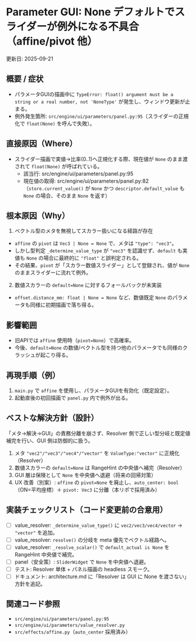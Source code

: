 # Parameter GUI: None デフォルトでスライダーが例外になる不具合（affine/pivot 他）

更新日: 2025-09-21

## 概要 / 症状
- パラメータGUIの描画中に `TypeError: float() argument must be a string or a real number, not 'NoneType'` が発生し、ウィンドウ更新が止まる。
- 例外発生箇所: `src/engine/ui/parameters/panel.py:95`（スライダーの正規化で `float(None)` を呼んで失敗）。

## 直接原因（Where）
- スライダー描画で実値→比率(0..1)へ正規化する際、現在値が `None` のまま渡されて `float(None)` が呼ばれている。
  - 該当行: src/engine/ui/parameters/panel.py:95
  - 現在値の取得: src/engine/ui/parameters/panel.py:82（`store.current_value()` が `None` かつ `descriptor.default_value` も `None` の場合、そのまま `None` を返す）

## 根本原因（Why）
1) ベクトル型のメタを無視してスカラー扱いになる経路が存在
- `affine` の `pivot` は `Vec3 | None = None` で、メタは `"type": "vec3"`。
- しかし型判定 `_determine_value_type` が `"vec3"` を認識せず、`default` も実値も `None` の場合に最終的に `"float"` と誤判定される。
- その結果、`pivot` が「スカラー数値スライダー」として登録され、値が `None` のままスライダーに流れて例外。

2) 数値スカラーの `default=None` に対するフォールバックが未実装
- `offset.distance_mm: float | None = None` など、数値既定 `None` のパラメータも同様に初期描画で落ち得る。

## 影響範囲
- 旧APIでは `affine` 使用時（`pivot=None`）で高確率。
- 今後、`default=None` の数値/ベクトル型を持つ他のパラメータでも同様のクラッシュが起こり得る。

## 再現手順（例）
1) `main.py` で `affine` を使用し、パラメータGUIを有効化（既定設定）。
2) 起動直後の初回描画で `panel.py` 内で例外が出る。

## ベストな解決方針（設計）
「メタ→解決→GUI」の責務分離を崩さず、Resolver 側で正しい型分岐と既定値補完を行い、GUI 側は防御的に扱う。

1) メタ `"vec2"/"vec3"/"vec4"/"vector"` を `ValueType:"vector"` に正規化（Resolver）
2) 数値スカラーの `default=None` は RangeHint の中央値へ補完（Resolver）
3) GUI 層は保険として `None` を中央値へ退避（将来の回帰対策）
4) UX 改善（別案）: `affine` の `pivot=None` を廃止し、`auto_center: bool`（ON=平均座標）＋ `pivot: Vec3` に分離（本リポで採用済み）

## 実装チェックリスト（コード変更前の合意用）
- [ ] value_resolver: `_determine_value_type()` に `vec2/vec3/vec4/vector` → `"vector"` を追加。
- [ ] value_resolver: `resolve()` の分岐を meta 優先でベクトル経路へ。
- [ ] value_resolver: `_resolve_scalar()` で `default_actual is None` を RangeHint 中央値で補完。
- [ ] panel（安全策）: `SliderWidget` で `None` を中央値へ退避。
- [ ] テスト: Resolver 単体 + パネル描画の headless スモーク。
- [ ] ドキュメント: architecture.md に「Resolver は GUI に None を渡さない」方針を追記。

## 関連コード参照
- `src/engine/ui/parameters/panel.py:95`
- `src/engine/ui/parameters/value_resolver.py`
- `src/effects/affine.py`（`auto_center` 採用済み）

